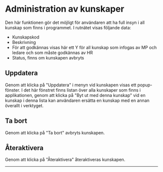# Administration av kunskaper

<!---Bild?--->

Den här funktionen gör det möjligt för användaren att ha full insyn i all kunskap som finns i programmet.
I rutnätet visas följande data:

- Kunskapskod
- Beskrivning
- För att godkännas visas här ett Y för all kunskap som infogas av MP och ledare och som måste godkännas av HR
- Status, finns om kunskapen avbryts

## Uppdatera

Genom att klicka på "Uppdatera" i menyn vid kunskapen visas ett popup-fönster.
I det här fönstret finns listan över alla kunskaper som finns i applikationen, genom att klicka på "Byt ut med denna kunskap" vid en kunskap i denna lista kan användaren ersätta en kunskap med en annan överallt i verktyget.

## Ta bort

Genom att klicka på "Ta bort" avbryts kunskapen.

## Återaktivera

Genom att klicka på "Återaktivera" återaktiveras kunskapen.

-------------------
